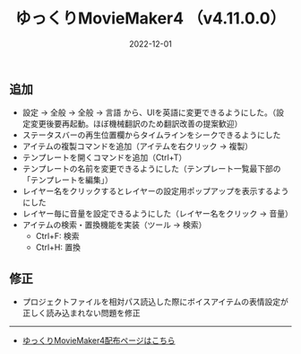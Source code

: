﻿---
title: ゆっくりMovieMaker4  （v4.11.0.0）
date: 2022-12-01
tags: [YMM4,お知らせ]
---
## 追加
- 設定 → 全般 → 全般 → 言語 から、UIを英語に変更できるようにした。（設定変更後要再起動。ほぼ機械翻訳のため翻訳改善の提案歓迎）
- ステータスバーの再生位置欄からタイムラインをシークできるようにした
- アイテムの複製コマンドを追加（アイテムを右クリック → 複製）
- テンプレートを開くコマンドを追加（Ctrl+T）
- テンプレートの名前を変更できるようにした（テンプレート一覧最下部の「テンプレートを編集」）
- レイヤー名をクリックするとレイヤーの設定用ポップアップを表示するようにした
- レイヤー毎に音量を設定できるようにした（レイヤー名をクリック → 音量）
- アイテムの検索・置換機能を実装（ツール → 検索）
  - Ctrl+F: 検索
  - Ctrl+H: 置換
## 修正
- プロジェクトファイルを相対パス読込した際にボイスアイテムの表情設定が正しく読み込まれない問題を修正

---

- [ゆっくりMovieMaker4配布ページはこちら](../index.md)